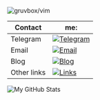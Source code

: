 ![ gruvbox/vim ](https://media.tenor.com/2ITHaiXAjNcAAAAj/night-shift-work.gif)


| Contact     | me:                                                                                                                                     |
| ----------- | --------------------------------------------------------------------------------------------------------------------------------------- |
| Telegram    | [![Telegram](https://img.shields.io/badge/Telegram-2CA5E0?style=for-the-badge&logo=telegram&logoColor=white)](https://t.me/gruvboxx)    |
| Email       | [![Email](https://img.shields.io/badge/Email-D14836?style=for-the-badge&logo=gmail&logoColor=white)](mailto:jahamarsi@gmail.com)        |
| Blog        | [![Blog](https://img.shields.io/badge/Blog-21759B?style=for-the-badge&logo=wordpress&logoColor=white)](https://mars.mixa.site)          |
| Other links | [![Links](https://img.shields.io/badge/Links-181717?style=for-the-badge&logo=github&logoColor=white)](https://github.com/Jahamars/sert) |


![My GitHub Stats](https://github-readme-stats.vercel.app/api?username=jahamars&show_icons=true&theme=dracula)
